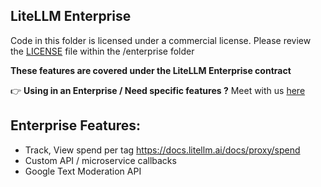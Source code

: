 ## LiteLLM Enterprise

Code in this folder is licensed under a commercial license. Please review the [LICENSE](./LICENSE.md) file within the /enterprise folder

**These features are covered under the LiteLLM Enterprise contract**

👉 **Using in an Enterprise / Need specific features ?** Meet with us [here](https://calendly.com/d/4mp-gd3-k5k/litellm-1-1-onboarding-chat?month=2024-02)

## Enterprise Features:

- Track, View spend per tag https://docs.litellm.ai/docs/proxy/spend
- Custom API / microservice callbacks
- Google Text Moderation API 

